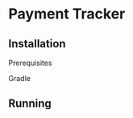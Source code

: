 Payment Tracker
===============

Installation
------------

Prerequisites

Gradle


Running
-------



